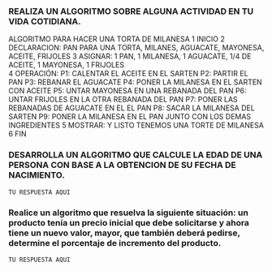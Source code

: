 ### REALIZA UN ALGORITMO SOBRE ALGUNA ACTIVIDAD EN TU VIDA COTIDIANA.

 ALGORITMO PARA HACER UNA TORTA DE MILANESA 
1 INICIO
2 DECLARACION: PAN PARA UNA TORTA, MILANES, AGUACATE, MAYONESA, ACEITE, FRIJOLES
3 ASIGNAR: 1 PAN, 1 MILANESA, 1 AGUACATE, 1/4 DE ACEITE, 1 MAYONESA, 1 FRIJOLES  
4 OPERACIÓN: 
P1: CALENTAR EL ACEITE EN EL SARTEN
P2: PARTIR EL PAN 
P3: REBANAR EL AGUACATE 
P4: PONER LA MILANESA EN EL SARTEN CON ACEITE
P5: UNTAR MAYONESA EN UNA REBANADA DEL PAN
P6: UNTAR FRIJOLES EN LA OTRA REBANADA DEL PAN
P7: PONER LAS REBANADAS DE AGUACATE EN EL EL PAN
P8: SACAR LA MILANESA DEL SARTEN 
P9: PONER LA MILANESA EN EL PAN JUNTO CON LOS DEMAS INGREDIENTES
5 MOSTRAR: Y LISTO TENEMOS UNA TORTE DE MILANESA
6 FIN

### DESARROLLA UN ALGORITMO QUE CALCULE LA EDAD DE UNA PERSONA CON BASE A LA OBTENCION DE SU FECHA DE NACIMIENTO.

    TU RESPUESTA AQUI




###  Realice un algoritmo que resuelva la siguiente situación: un producto tenía un precio inicial que debe solicitarse y ahora tiene un nuevo valor, mayor, que también deberá pedirse, determine el porcentaje de incremento del producto. 

    TU RESPUESTA AQUI
